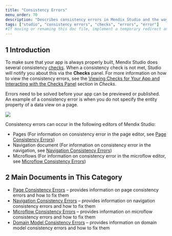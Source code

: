 ```yaml
---
title: "Consistency Errors"
menu_order: 70
description: "Describes consistency errors in Mendix Studio and the way to fix them."
tags: ["studio", "consistency errors", "checks", "errors", "error"]
#If moving or renaming this doc file, implement a temporary redirect and let the respective team know they should update the URL in the product. See Mapping to Products for more details.
---
```


## 1 Introduction 

To make sure that your app is always properly built, Mendix Studio does several consistency [checks](checks). When a consistency check is not met, Studio will notify you about this via the **Checks** panel. For more information on how to view the consistency errors, see the [Viewing Checks for Your App and Interacting with the Checks Panel](checks#viewing-checks) section in *Checks*. 

Errors need to be solved before your app can be previewed or published. An example of a consistency error is when you do not specify the entity property of a data view on a page. 

![](attachments/consistency-errors/data-view-no-entity.png)

Consistency errors can occur in the following editors of Mendix Studio:

* Pages (For information on consistency error in the page editor, see [Page Consistency Errors](consistency-errors-pages))
* Navigation document (For information on consistency error in the navigation, see [Navigation Consistency Errors](consistency-errors-navigation))
* Microflows (For information on consistency error in the microflow editor, see [Microflow Consistency Errors](consistency-errors-microflows))

##  2 Main Documents in This Category

* [Page Consistency Errors](consistency-errors-pages) – provides information on page consistency errors and how to fix them
* [Navigation Consistency Errors](consistency-errors-navigation) – provides information on navigation consistency errors and how to fix them
* [Microflow Consistency Errors](consistency-errors-microflows) – provides information on microflow consistency errors and how to fix them
* [Domain Model Consistency Errors](consistency-errors-domain-model) – provides information on domain model consistency errors and how to fix them